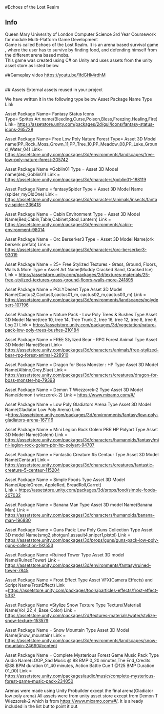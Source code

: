 #Echoes of the Lost Realm
## Info
Queen Mary University of London Computer Science 3rd Year Coursework for module Multi-Platform Game Development <br />
Game is called Echoes of the Lost Realm. It is an arena based survival game , where the user has to survive by finding food, and defending himself from the different arena based mobs. <br />
This game was created using C# on Unity and uses assets from the unity asset store as listed below. <br />

##Gameplay video
https://youtu.be/1fdGHk4rdhM


<br />
## Assets
External assets reused in your project

We have written it in the following type below
Asset Package Name
Type
Link



Asset Package Name= Fantasy Status Icons  
Type= Sprites Art name(Bleeding,Curse,Poison,Bless,Freezing,Healing,Fire)
Link= https://assetstore.unity.com/packages/2d/gui/icons/fantasy-status-icons-265728

Asset Package Name= Free Low Poly Nature Forest
Type= Asset 3D Model name(PP_Rock_Moss_Grown_11,PP_Tree_10,PP_Meadow_08,PP_Lake_Ground_Water_04)
Link= https://assetstore.unity.com/packages/3d/environments/landscapes/free-low-poly-nature-forest-205742

Asset Package Name =Goblin01
Type = Asset 3D Model name(deb_Goblin01)
Link = https://assetstore.unity.com/packages/3d/characters/goblin01-188119

Asset Package Name = fantasySpider
Type = Asset 3D Model Name (spider_myOldOne)
Link = https://assetstore.unity.com/packages/3d/characters/animals/insects/fantasy-spider-236418 

Asset Package Name = Cabin Environment
Type = Asset 3D Model Name(Bed,Cabin,Table,Cabinet,Stool,Lantern)
Link = https://assetstore.unity.com/packages/3d/environments/cabin-environment-98014

Asset Package Name = Orc Berserker3
Type = Asset 3D Model Name(ork berserk prefab)
Link = https://assetstore.unity.com/packages/3d/characters/orc-berserker3-93019

Asset Package Name = 25+ Free Stylized Textures - Grass, Ground, Floors, Walls & More
Type = Asset Art Name(Muddy Cracked Sand, Cracked Ice)
Link = https://assetstore.unity.com/packages/2d/textures-materials/25-free-stylized-textures-grass-ground-floors-walls-more-241895 

Asset Package Name = POLYDesert
Type Asset 3D Model Name(Cactus2,Cactus3,cactus01_m, cactus02_m,cactus03_m)
Link = https://assetstore.unity.com/packages/3d/environments/landscapes/polydesert-107196

Asset Package Name = Nature Pack - Low Poly Trees & Bushes
Type Asset 3D Model Name(tree 10, tree 14, Tree Trunk 2, tree 16, tree 12, tree 8, tree 6, Log 2)
Link = https://assetstore.unity.com/packages/3d/vegetation/nature-pack-low-poly-trees-bushes-210184

Asset Package Name = FREE Stylized Bear - RPG Forest Animal
Type Asset 3D Model Name(Bear)
Link= https://assetstore.unity.com/packages/3d/characters/animals/free-stylized-bear-rpg-forest-animal-228910 

Asset Package Name = Dragon for Boss Monster : HP
Type Asset 3D Model Name(Albino,Grey,Blue) 
Link = https://assetstore.unity.com/packages/3d/characters/creatures/dragon-for-boss-monster-hp-79398

Asset Package Name =  Demon T Wiezzorek-2
Type Asset 3D Model Name(demon t wiezzorek-2)
Link = https://www.mixamo.com/#/

Asset Package Name = Low Poly Gladiators Arena
Type Asset 3D Model Name(Gladiator Low Poly Arena)
Link =https://assetstore.unity.com/packages/3d/environments/fantasy/low-poly-gladiators-arena-167116 

Asset Package Name = Mini Legion Rock Golem PBR HP Polyart
Type Asset 3D Model Name(Golem)
Link = https://assetstore.unity.com/packages/3d/characters/humanoids/fantasy/mini-legion-rock-golem-pbr-hp-polyart-94707

Asset Package Name = Fantastic Creature #5 Centaur
Type Asset 3D Model Name(Centaur)
Link = https://assetstore.unity.com/packages/3d/characters/creatures/fantastic-creature-5-centaur-115204

Asset Package Name = Simple Foods
Type Asset 3D Model Name(AppleGreen, AppleRed, BreadRoll,Carrot)  
Link = https://assetstore.unity.com/packages/3d/props/food/simple-foods-207032

Asset Package Name = Banana Man
Type Asset 3D model Name(Banana Man)
Link = https://assetstore.unity.com/packages/3d/characters/humanoids/banana-man-196830

Asset Package Name = Guns Pack: Low Poly Guns Collection
Type Asset 3D model Name(smg2,shotgun1,assault4,sniper1,pistol)
Link = https://assetstore.unity.com/packages/3d/props/guns/guns-pack-low-poly-guns-collection-192553 

Asset Package Name =Ruined Tower
Type Asset 3D model Name(RuinedTower)
Link = https://assetstore.unity.com/packages/3d/environments/fantasy/ruined-tower-7845

Asset Package Name = Frost Effect
Type Asset VFX(Camera Effects) and Script Name(FrostEffect)
Link =https://assetstore.unity.com/packages/tools/particles-effects/frost-effect-5337

Asset Package Name =Stylize Snow Texture
Type Texture(Material) Name(Vol_22_4_Base_Color)
Link = https://assetstore.unity.com/packages/2d/textures-materials/water/stylize-snow-texture-153579 

Asset Package Name = Snow Mountain
Type Asset 3D Model Name(Snow_mountain)
Link = https://assetstore.unity.com/packages/3d/environments/landscapes/snow-mountain-24690#content

Asset Package Name = Complete Mysterious Forest Game Music Pack
Type Audio Name(LOOP_Sad Music @ 88 BMP 0_20 minutes,The End_Credits @88 BPM duration 01_40 minutes, Action Battle Cue 1 @125 BMP Duration 01_00)
Link = https://assetstore.unity.com/packages/audio/music/complete-mysterious-forest-game-music-pack-234050

Arenas were made using Unity Probuilder except the final arena(Gladiator low poly arena)
All assets were from unity asset store except from Demon T Wiezzorek-2 which is from https://www.mixamo.com/#/. It is already included in the list but to point it out.


